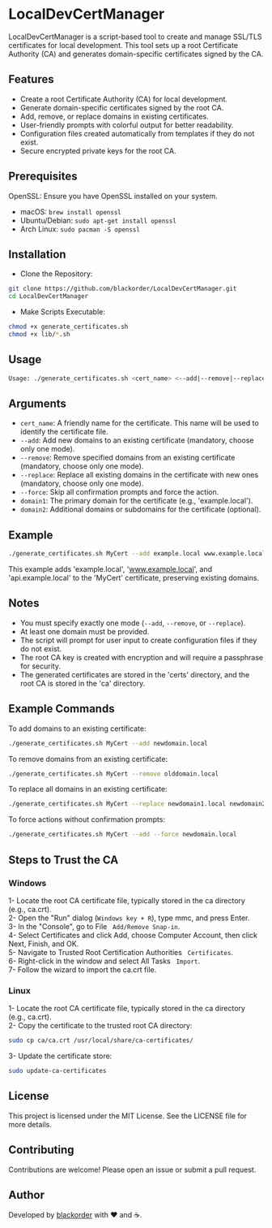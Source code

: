 # LocalDevCertManager

LocalDevCertManager is a script-based tool to create and manage SSL/TLS certificates for local development. This tool sets up a root Certificate Authority (CA) and generates domain-specific certificates signed by the CA.

## Features

-  Create a root Certificate Authority (CA) for local development.  
-  Generate domain-specific certificates signed by the root CA.  
-  Add, remove, or replace domains in existing certificates.  
-  User-friendly prompts with colorful output for better readability.  
-  Configuration files created automatically from templates if they do not exist.  
-  Secure encrypted private keys for the root CA.  

## Prerequisites  

OpenSSL: Ensure you have OpenSSL installed on your system.  
- macOS: `brew install openssl`  
- Ubuntu/Debian: `sudo apt-get install openssl`  
- Arch Linux: `sudo pacman -S openssl`  
## Installation

* Clone the Repository:
```bash
git clone https://github.com/blackorder/LocalDevCertManager.git
cd LocalDevCertManager
```
* Make Scripts Executable:
```bash
chmod +x generate_certificates.sh
chmod +x lib/*.sh
```

## Usage

```bash
Usage: ./generate_certificates.sh <cert_name> <--add|--remove|--replace> [--force] <domain1> [<domain2> ... <domainN>]
```

## Arguments

- `cert_name`: A friendly name for the certificate. This name will be used to identify the certificate file.  
- `--add`: Add new domains to an existing certificate (mandatory, choose only one mode).  
- `--remove`: Remove specified domains from an existing certificate (mandatory, choose only one mode).  
- `--replace`: Replace all existing domains in the certificate with new ones (mandatory, choose only one mode).  
- `--force`: Skip all confirmation prompts and force the action.  
- `domain1`: The primary domain for the certificate (e.g., 'example.local').  
- `domain2`: Additional domains or subdomains for the certificate (optional).  
## Example  

```bash
./generate_certificates.sh MyCert --add example.local www.example.local api.example.local
```

This example adds 'example.local', 'www.example.local', and 'api.example.local' to the 'MyCert' certificate, preserving existing domains.

## Notes

- You must specify exactly one mode (`--add`, `--remove`, or `--replace`).  
- At least one domain must be provided.  
- The script will prompt for user input to create configuration files if they do not exist.  
- The root CA key is created with encryption and will require a passphrase for security.  
- The generated certificates are stored in the 'certs' directory, and the root CA is stored in the 'ca' directory.  
## Example Commands

To add domains to an existing certificate:  
```bash
./generate_certificates.sh MyCert --add newdomain.local
```

To remove domains from an existing certificate:  
```bash
./generate_certificates.sh MyCert --remove olddomain.local
```

To replace all domains in an existing certificate:  
```bash
./generate_certificates.sh MyCert --replace newdomain1.local newdomain2.local
```

To force actions without confirmation prompts:  
```bash
./generate_certificates.sh MyCert --add --force newdomain.local
```

## Steps to Trust the CA

### Windows
1- Locate the root CA certificate file, typically stored in the ca directory (e.g., ca.crt).  
2- Open the "Run" dialog (`Windows key + R`), type mmc, and press Enter.  
3- In the "Console", go to File ``` Add/Remove Snap-in```.  
4- Select Certificates and click Add, choose Computer Account, then click Next, Finish, and OK.  
5- Navigate to Trusted Root Certification Authorities ``` Certificates```.  
6- Right-click in the window and select All Tasks ``` Import```.  
7- Follow the wizard to import the ca.crt file.  

### Linux
1- Locate the root CA certificate file, typically stored in the ca directory (e.g., ca.crt).  
2- Copy the certificate to the trusted root CA directory:  
```bash
sudo cp ca/ca.crt /usr/local/share/ca-certificates/
```
3- Update the certificate store:
```bash
sudo update-ca-certificates
```

## License

This project is licensed under the MIT License. See the LICENSE file for more details.

## Contributing

Contributions are welcome! Please open an issue or submit a pull request.

## Author

Developed by [blackorder](https://www.github.com/blackorder) with :heart: and :coffee:.
